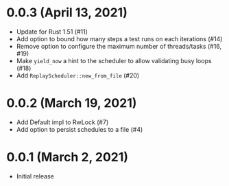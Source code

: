 # 0.0.3 (April 13, 2021)

* Update for Rust 1.51 (#11)
* Add option to bound how many steps a test runs on each iterations (#14)
* Remove option to configure the maximum number of threads/tasks (#16, #19)
* Make `yield_now` a hint to the scheduler to allow validating busy loops (#18)
* Add `ReplayScheduler::new_from_file` (#20)

# 0.0.2 (March 19, 2021)

* Add Default impl to RwLock (#7)
* Add option to persist schedules to a file (#4)

# 0.0.1 (March 2, 2021)

* Initial release